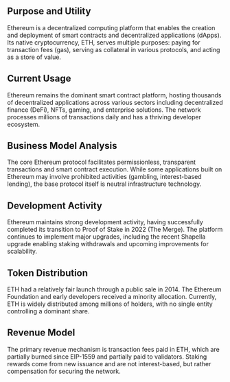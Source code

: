 ## Purpose and Utility

Ethereum is a decentralized computing platform that enables the creation and deployment of smart contracts and decentralized applications (dApps). Its native cryptocurrency, ETH, serves multiple purposes: paying for transaction fees (gas), serving as collateral in various protocols, and acting as a store of value.

## Current Usage

Ethereum remains the dominant smart contract platform, hosting thousands of decentralized applications across various sectors including decentralized finance (DeFi), NFTs, gaming, and enterprise solutions. The network processes millions of transactions daily and has a thriving developer ecosystem.

## Business Model Analysis

The core Ethereum protocol facilitates permissionless, transparent transactions and smart contract execution. While some applications built on Ethereum may involve prohibited activities (gambling, interest-based lending), the base protocol itself is neutral infrastructure technology.

## Development Activity

Ethereum maintains strong development activity, having successfully completed its transition to Proof of Stake in 2022 (The Merge). The platform continues to implement major upgrades, including the recent Shapella upgrade enabling staking withdrawals and upcoming improvements for scalability.

## Token Distribution

ETH had a relatively fair launch through a public sale in 2014. The Ethereum Foundation and early developers received a minority allocation. Currently, ETH is widely distributed among millions of holders, with no single entity controlling a dominant share.

## Revenue Model

The primary revenue mechanism is transaction fees paid in ETH, which are partially burned since EIP-1559 and partially paid to validators. Staking rewards come from new issuance and are not interest-based, but rather compensation for securing the network.
